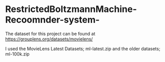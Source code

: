 # RestrictedBoltzmannMachine-Recoomnder-system-

The dataset for this project can be found at https://grouplens.org/datasets/movielens/



I used the MovieLens Latest Datasets; ml-latest.zip and the older datasets; ml-100k.zip
